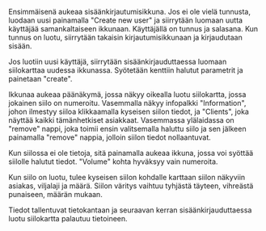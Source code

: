 Ensimmäisenä aukeaa sisäänkirjautumisikkuna. Jos ei ole vielä tunnusta, luodaan uusi painamalla "Create new user" ja siirrytään luomaan uutta käyttäjää samankaltaiseen ikkunaan. Käyttäjällä on tunnus ja salasana. Kun tunnus on luotu, siirrytään takaisin kirjautumisikkunaan ja kirjaudutaan sisään.

Jos luotiin uusi käyttäjä, siirrytään sisäänkirjauduttaessa luomaan siilokarttaa uudessa ikkunassa. Syötetään kenttiin halutut parametrit ja painetaan "create".

Ikkunaa aukeaa päänäkymä, jossa näkyy oikealla luotu siilokartta, jossa jokainen siilo on numeroitu. Vasemmalla näkyy infopalkki "Information", johon ilmestyy siiloa klikkaamalla kyseisen siilon tiedot, ja "Clients", joka näyttää kaikki tämänhetkiset asiakkaat. Vasemmassa ylälaidassa on "remove" nappi, joka toimii ensin valitsemalla haluttu siilo ja sen jälkeen painamalla "remove" nappia, jolloin siilon tiedot nollaantuvat.

Kun siilossa ei ole tietoja, sitä painamalla aukeaa ikkuna, jossa voi syöttää siilolle halutut tiedot. "Volume" kohta hyväksyy vain numeroita. 

Kun siilo on luotu, tulee kyseisen siilon kohdalle karttaan siilon näkyviin asiakas, viljalaji ja määrä. Siilon väritys vaihtuu tyhjästä täyteen, vihreästä punaiseen, määrän mukaan. 

Tiedot tallentuvat tietokantaan ja seuraavan kerran sisäänkirjauduttaessa luotu siilokartta palautuu tietoineen.

